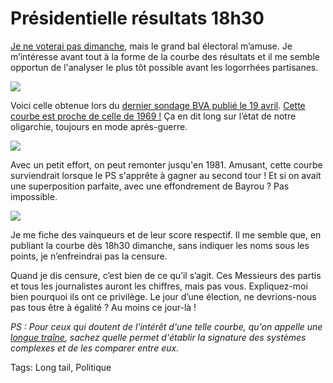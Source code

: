 # Présidentielle résultats 18h30

[Je ne voterai pas dimanche](/2012/04/11/je-brule-ma-carte-electeur-100-raisons-pour-ne-pas-voter/), mais le grand bal électoral m’amuse. Je m’intéresse avant tout à la forme de la courbe des résultats et il me semble opportun de l'analyser le plus tôt possible avant les logorrhées partisanes.

![](https://tcrouzet.com/images_tc/2012/04/2012_4_19.png)

Voici celle obtenue lors du [dernier sondage BVA publié le 19 avril](http://www.bva.fr/data/sondage/sondage_fiche/1130/fichier_intention_de_vote_-_le_parisien21a91.pdf). [Cette courbe est proche de celle de 1969 !](/2012/03/19/la-democratie-de-la-rarete/) Ça en dit long sur l’état de notre oligarchie, toujours en mode après-guerre.

![](https://tcrouzet.com/images_tc/2012/03/1969.png)

Avec un petit effort, on peut remonter jusqu'en 1981. Amusant, cette courbe surviendrait lorsque le PS s'apprête à gagner au second tour ! Et si on avait une superposition parfaite, avec une effondrement de Bayrou ? Pas impossible.

![](https://tcrouzet.com/images_tc/2012/03/1981.png)

Je me fiche des vainqueurs et de leur score respectif. Il me semble que, en publiant la courbe dès 18h30 dimanche, sans indiquer les noms sous les points, je n’enfreindrai pas la censure.

Quand je dis censure, c’est bien de ce qu’il s’agit. Ces Messieurs des partis et tous les journalistes auront les chiffres, mais pas vous. Expliquez-moi bien pourquoi ils ont ce privilège. Le jour d’une élection, ne devrions-nous pas tous être à égalité ? Au moins ce jour-là !

*PS : Pour ceux qui doutent de l'intérêt d'une telle courbe, qu'on appelle une [longue traîne](/tag/long-tail/), sachez quelle permet d'établir la signature des systèmes complexes et de les comparer entre eux.*

Tags: Long tail, Politique